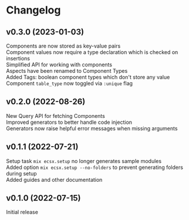 # Changelog

## v0.3.0 (2023-01-03)

Components are now stored as key-value pairs  
Component values now require a type declaration which is checked on insertions  
Simplified API for working with components  
Aspects have been renamed to Component Types  
Added Tags: boolean component types which don't store any value  
Component `table_type` now toggled via `:unique` flag  

## v0.2.0 (2022-08-26)

New Query API for fetching Components  
Improved generators to better handle code injection  
Generators now raise helpful error messages when missing arguments  

## v0.1.1 (2022-07-21)

Setup task `mix ecsx.setup` no longer generates sample modules  
Added option `mix ecsx.setup --no-folders` to prevent generating folders during setup  
Added guides and other documentation  

## v0.1.0 (2022-07-15)

Initial release  

